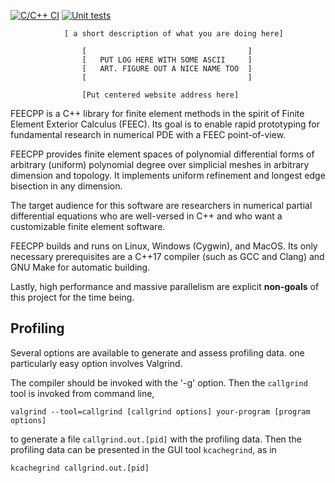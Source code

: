 [![C/C++ CI](https://github.com/martinlicht/simplefem/actions/workflows/c-cpp.yml/badge.svg)](https://github.com/martinlicht/simplefem/actions/workflows/c-cpp.yml)
[![Unit tests](https://github.com/martinlicht/simplefem/actions/workflows/unittests.yml/badge.svg)](https://github.com/martinlicht/simplefem/actions/workflows/unittests.yml)

                [ a short description of what you are doing here]

                    [                                    ]
                    [   PUT LOG HERE WITH SOME ASCII     ]
                    [   ART. FIGURE OUT A NICE NAME TOO  ]
                    [                                    ]

                    [Put centered website address here]

FEECPP is a C++ library for finite element methods in the spirit of 
Finite Element Exterior Calculus (FEEC). Its goal is to enable rapid prototyping 
for fundamental research in numerical PDE with a FEEC point-of-view. 

FEECPP provides finite element spaces of polynomial differential forms of 
arbitrary (uniform) polynomial degree over simplicial meshes in arbitrary dimension and topology. 
It implements uniform refinement and longest edge bisection in any dimension.

The target audience for this software are researchers in numerical partial differential equations 
who are well-versed in C++ and who want a customizable finite element software.

FEECPP builds and runs on Linux, Windows (Cygwin), and MacOS. Its only necessary 
prerequisites are a C++17 compiler (such as GCC and Clang) and GNU Make for automatic building.

Lastly, high performance and massive parallelism are explicit **non-goals** of this project 
for the time being. 

Profiling
---------

Several options are available to generate and assess profiling data. one particularly easy option involves Valgrind. 

The compiler should be invoked with the '-g' option. Then the `callgrind` tool is invoked from command line,

```
valgrind --tool=callgrind [callgrind options] your-program [program options]
```

to generate a file `callgrind.out.[pid]` with the profiling data. Then the profiling data can be presented in the GUI tool `kcachegrind`, as in 

```
kcachegrind callgrind.out.[pid]
```
